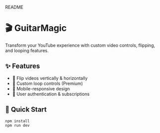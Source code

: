 README


# 🎬 GuitarMagic

Transform your YouTube experience with custom video controls, flipping, and looping features.

## ✨ Features
- 🔄 Flip videos vertically & horizontally
- 🔁 Custom loop controls (Premium)
- 📱 Mobile-responsive design
- 🔐 User authentication & subscriptions

## 🚀 Quick Start
```bash
npm install
npm run dev